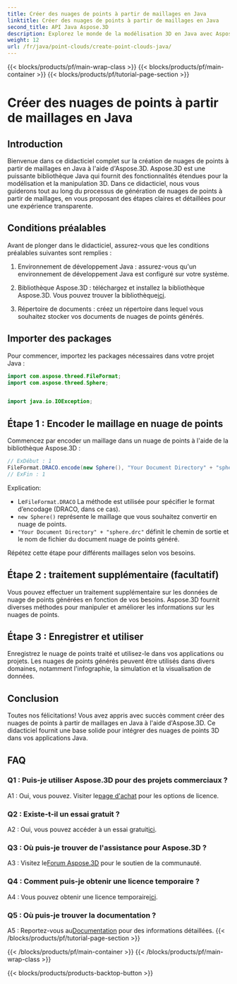```yaml
---
title: Créer des nuages de points à partir de maillages en Java
linktitle: Créer des nuages de points à partir de maillages en Java
second_title: API Java Aspose.3D
description: Explorez le monde de la modélisation 3D en Java avec Aspose.3D. Apprenez à créer sans effort des nuages de points à partir de maillages.
weight: 12
url: /fr/java/point-clouds/create-point-clouds-java/
---
```


{{< blocks/products/pf/main-wrap-class >}}
{{< blocks/products/pf/main-container >}}
{{< blocks/products/pf/tutorial-page-section >}}

# Créer des nuages de points à partir de maillages en Java

## Introduction

Bienvenue dans ce didacticiel complet sur la création de nuages de points à partir de maillages en Java à l'aide d'Aspose.3D. Aspose.3D est une puissante bibliothèque Java qui fournit des fonctionnalités étendues pour la modélisation et la manipulation 3D. Dans ce didacticiel, nous vous guiderons tout au long du processus de génération de nuages de points à partir de maillages, en vous proposant des étapes claires et détaillées pour une expérience transparente.

## Conditions préalables

Avant de plonger dans le didacticiel, assurez-vous que les conditions préalables suivantes sont remplies :

1. Environnement de développement Java : assurez-vous qu'un environnement de développement Java est configuré sur votre système.

2.  Bibliothèque Aspose.3D : téléchargez et installez la bibliothèque Aspose.3D. Vous pouvez trouver la bibliothèque[ici](https://releases.aspose.com/3d/java/).

3. Répertoire de documents : créez un répertoire dans lequel vous souhaitez stocker vos documents de nuages de points générés.

## Importer des packages

Pour commencer, importez les packages nécessaires dans votre projet Java :

```java
import com.aspose.threed.FileFormat;
import com.aspose.threed.Sphere;


import java.io.IOException;
```

## Étape 1 : Encoder le maillage en nuage de points

Commencez par encoder un maillage dans un nuage de points à l'aide de la bibliothèque Aspose.3D :

```java
// ExDébut : 1
FileFormat.DRACO.encode(new Sphere(), "Your Document Directory" + "sphere.drc");
// ExFin : 1
```

Explication:
-  Le`FileFormat.DRACO` La méthode est utilisée pour spécifier le format d’encodage (DRACO, dans ce cas).
- `new Sphere()` représente le maillage que vous souhaitez convertir en nuage de points.
- `"Your Document Directory" + "sphere.drc"` définit le chemin de sortie et le nom de fichier du document nuage de points généré.

Répétez cette étape pour différents maillages selon vos besoins.

## Étape 2 : traitement supplémentaire (facultatif)

Vous pouvez effectuer un traitement supplémentaire sur les données de nuage de points générées en fonction de vos besoins. Aspose.3D fournit diverses méthodes pour manipuler et améliorer les informations sur les nuages de points.

## Étape 3 : Enregistrer et utiliser

Enregistrez le nuage de points traité et utilisez-le dans vos applications ou projets. Les nuages de points générés peuvent être utilisés dans divers domaines, notamment l'infographie, la simulation et la visualisation de données.

## Conclusion

Toutes nos félicitations! Vous avez appris avec succès comment créer des nuages de points à partir de maillages en Java à l'aide d'Aspose.3D. Ce didacticiel fournit une base solide pour intégrer des nuages de points 3D dans vos applications Java.

## FAQ

### Q1 : Puis-je utiliser Aspose.3D pour des projets commerciaux ?

 A1 : Oui, vous pouvez. Visiter le[page d'achat](https://purchase.aspose.com/buy) pour les options de licence.

### Q2 : Existe-t-il un essai gratuit ?

 A2 : Oui, vous pouvez accéder à un essai gratuit[ici](https://releases.aspose.com/).

### Q3 : Où puis-je trouver de l'assistance pour Aspose.3D ?

 A3 : Visitez le[Forum Aspose.3D](https://forum.aspose.com/c/3d/18) pour le soutien de la communauté.

### Q4 : Comment puis-je obtenir une licence temporaire ?

 A4 : Vous pouvez obtenir une licence temporaire[ici](https://purchase.aspose.com/temporary-license/).

### Q5 : Où puis-je trouver la documentation ?

 A5 : Reportez-vous au[Documentation](https://reference.aspose.com/3d/java/) pour des informations détaillées.
{{< /blocks/products/pf/tutorial-page-section >}}

{{< /blocks/products/pf/main-container >}}
{{< /blocks/products/pf/main-wrap-class >}}

{{< blocks/products/products-backtop-button >}}
